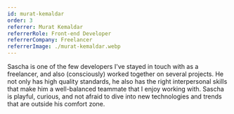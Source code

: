 ```yaml
---
id: murat-kemaldar
order: 3
referrer: Murat Kemaldar
referrerRole: Front-end Developer
referrerCompany: Freelancer
referrerImage: ./murat-kemaldar.webp
---
```


Sascha is one of the few developers I've stayed in touch with as a freelancer, and also (consciously) worked together on several projects. He not only has high quality standards, he also has the right interpersonal skills that make him a well-balanced teammate that I enjoy working with. Sascha is playful, curious, and not afraid to dive into new technologies and trends that are outside his comfort zone.
